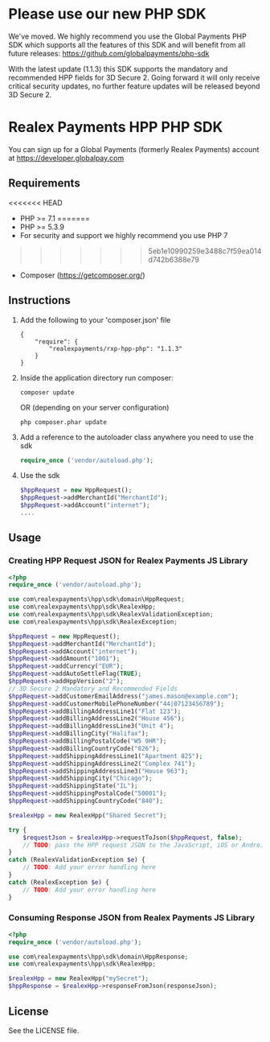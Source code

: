 # Please use our new PHP SDK
We've moved. We highly recommend you use the Global Payments PHP SDK
which supports all the features of this SDK and will benefit from all future releases:
https://github.com/globalpayments/php-sdk

With the latest update (1.1.3) this SDK supports the mandatory and recommended HPP fields for 3D Secure 2. Going forward it will only receive critical security updates, no further feature updates will be released beyond 3D Secure 2.

# Realex Payments HPP PHP SDK
You can sign up for a Global Payments (formerly Realex Payments) account at https://developer.globalpay.com

## Requirements ##
<<<<<<< HEAD
- PHP >= 7.1
=======
- PHP >= 5.3.9
- For security and support we highly recommend you use PHP 7
>>>>>>> 5eb1e10990259e3488c7f59ea014d742b6388e79
- Composer (https://getcomposer.org/)

## Instructions ##

1. Add the following to your 'composer.json' file

    ```
    {
        "require": {
            "realexpayments/rxp-hpp-php": "1.1.3"
        }    
    }
    ```

2. Inside the application directory run composer:

    ```
    composer update
    ```

    OR (depending on your server configuration)

    ```
    php composer.phar update
    ```

3. Add a reference to the autoloader class anywhere you need to use the sdk

    ```php
    require_once ('vendor/autoload.php');
    ```

4. Use the sdk <br/>

    ```php
    $hppRequest = new HppRequest(); 
    $hppRequest->addMerchantId("MerchantId");
    $hppRequest->addAccount("internet");
    ....
	```

## Usage

### Creating HPP Request JSON for Realex Payments JS Library

```php
<?php
require_once ('vendor/autoload.php');

use com\realexpayments\hpp\sdk\domain\HppRequest;
use com\realexpayments\hpp\sdk\RealexHpp;
use com\realexpayments\hpp\sdk\RealexValidationException;
use com\realexpayments\hpp\sdk\RealexException;

$hppRequest = new HppRequest(); 
$hppRequest->addMerchantId("MerchantId");
$hppRequest->addAccount("internet");
$hppRequest->addAmount("1001");
$hppRequest->addCurrency("EUR");
$hppRequest->addAutoSettleFlag(TRUE);
$hppRequest->addHppVersion("2");
// 3D Secure 2 Mandatory and Recommended Fields
$hppRequest->addCustomerEmailAddress("james.mason@example.com");
$hppRequest->addCustomerMobilePhoneNumber("44|07123456789");
$hppRequest->addBillingAddressLine1("Flat 123");
$hppRequest->addBillingAddressLine2("House 456");
$hppRequest->addBillingAddressLine3("Unit 4");
$hppRequest->addBillingCity("Halifax");
$hppRequest->addBillingPostalCode("W5 9HR");
$hppRequest->addBillingCountryCode("826");
$hppRequest->addShippingAddressLine1("Apartment 825");
$hppRequest->addShippingAddressLine2("Complex 741");
$hppRequest->addShippingAddressLine3("House 963");
$hppRequest->addShippingCity("Chicago");
$hppRequest->addShippingState("IL");
$hppRequest->addShippingPostalCode("50001");
$hppRequest->addShippingCountryCode("840");

$realexHpp = new RealexHpp("Shared Secret");

try {
    $requestJson = $realexHpp->requestToJson($hppRequest, false);
    // TODO: pass the HPP request JSON to the JavaScript, iOS or Android Library
}
catch (RealexValidationException $e) {
    // TODO: Add your error handling here
}
catch (RealexException $e) {
    // TODO: Add your error handling here
}
```

### Consuming Response JSON from Realex Payments JS Library

```php
<?php
require_once ('vendor/autoload.php');

use com\realexpayments\hpp\sdk\domain\HppResponse;
use com\realexpayments\hpp\sdk\RealexHpp;

$realexHpp = new RealexHpp("mySecret");
$hppResponse = $realexHpp->responseFromJson(responseJson);
```
## License

See the LICENSE file.
